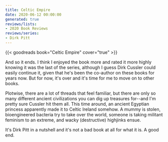 ```yaml
---
title: Celtic Empire
date: 2020-06-12 00:00:00
generated: true
reviews/lists:
- 2020 Book Reviews
reviews/series:
- Dirk Pitt
---
```

{{< goodreads book="Celtic Empire" cover="true" >}}

And so it ends. I think I enjoyed the book more and rated it more highly knowing it was the last of the series, although I guess Dirk Cussler could easily continue it, given that he's been the co-author on these books for years now. But for now, it's over and it's time for me to move on to other books.  

Plotwise, there are a lot of threads that feel familiar, but there are only so many different ancient civilizations you can dig up treasures for--and I'm pretty sure Cussler hit them all. This time around, an ancient Egyptian princess apparently made it to Celtic Ireland somehow. A mummy is stolen, bioengineered bacteria try to take over the world, someone is taking militant feminism to an extreme, and wacky (destructive) highjinks ensue.  

<!--more-->

It's Dirk Pitt in a nutshell and it's not a bad book at all for what it is. A good end.


